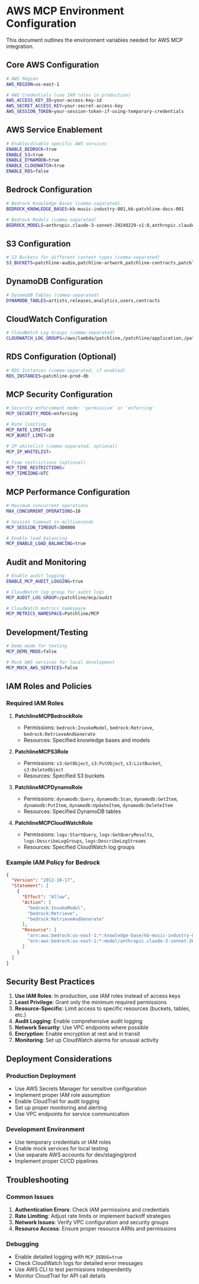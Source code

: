 # AWS MCP Environment Configuration

This document outlines the environment variables needed for AWS MCP integration.

## Core AWS Configuration

```bash
# AWS Region
AWS_REGION=us-east-1

# AWS Credentials (use IAM roles in production)
AWS_ACCESS_KEY_ID=your-access-key-id
AWS_SECRET_ACCESS_KEY=your-secret-access-key
AWS_SESSION_TOKEN=your-session-token-if-using-temporary-credentials
```

## AWS Service Enablement

```bash
# Enable/disable specific AWS services
ENABLE_BEDROCK=true
ENABLE_S3=true
ENABLE_DYNAMODB=true
ENABLE_CLOUDWATCH=true
ENABLE_RDS=false
```

## Bedrock Configuration

```bash
# Bedrock Knowledge Bases (comma-separated)
BEDROCK_KNOWLEDGE_BASES=kb-music-industry-001,kb-patchline-docs-001

# Bedrock Models (comma-separated)
BEDROCK_MODELS=anthropic.claude-3-sonnet-20240229-v1:0,anthropic.claude-3-haiku-20240307-v1:0
```

## S3 Configuration

```bash
# S3 Buckets for different content types (comma-separated)
S3_BUCKETS=patchline-audio,patchline-artwork,patchline-contracts,patchline-analytics
```

## DynamoDB Configuration

```bash
# DynamoDB Tables (comma-separated)
DYNAMODB_TABLES=artists,releases,analytics,users,contracts
```

## CloudWatch Configuration

```bash
# CloudWatch Log Groups (comma-separated)
CLOUDWATCH_LOG_GROUPS=/aws/lambda/patchline,/patchline/application,/patchline/mcp
```

## RDS Configuration (Optional)

```bash
# RDS Instances (comma-separated, if enabled)
RDS_INSTANCES=patchline-prod-db
```

## MCP Security Configuration

```bash
# Security enforcement mode: 'permissive' or 'enforcing'
MCP_SECURITY_MODE=enforcing

# Rate limiting
MCP_RATE_LIMIT=60
MCP_BURST_LIMIT=10

# IP whitelist (comma-separated, optional)
MCP_IP_WHITELIST=

# Time restrictions (optional)
MCP_TIME_RESTRICTIONS=
MCP_TIMEZONE=UTC
```

## MCP Performance Configuration

```bash
# Maximum concurrent operations
MAX_CONCURRENT_OPERATIONS=10

# Session timeout in milliseconds
MCP_SESSION_TIMEOUT=300000

# Enable load balancing
MCP_ENABLE_LOAD_BALANCING=true
```

## Audit and Monitoring

```bash
# Enable audit logging
ENABLE_MCP_AUDIT_LOGGING=true

# CloudWatch log group for audit logs
MCP_AUDIT_LOG_GROUP=/patchline/mcp/audit

# CloudWatch metrics namespace
MCP_METRICS_NAMESPACE=Patchline/MCP
```

## Development/Testing

```bash
# Demo mode for testing
MCP_DEMO_MODE=false

# Mock AWS services for local development
MCP_MOCK_AWS_SERVICES=false
```

## IAM Roles and Policies

### Required IAM Roles

1. **PatchlineMCPBedrockRole**
   - Permissions: `bedrock:InvokeModel`, `bedrock:Retrieve`, `bedrock:RetrieveAndGenerate`
   - Resources: Specified knowledge bases and models

2. **PatchlineMCPS3Role**
   - Permissions: `s3:GetObject`, `s3:PutObject`, `s3:ListBucket`, `s3:DeleteObject`
   - Resources: Specified S3 buckets

3. **PatchlineMCPDynamoRole**
   - Permissions: `dynamodb:Query`, `dynamodb:Scan`, `dynamodb:GetItem`, `dynamodb:PutItem`, `dynamodb:UpdateItem`, `dynamodb:DeleteItem`
   - Resources: Specified DynamoDB tables

4. **PatchlineMCPCloudWatchRole**
   - Permissions: `logs:StartQuery`, `logs:GetQueryResults`, `logs:DescribeLogGroups`, `logs:DescribeLogStreams`
   - Resources: Specified CloudWatch log groups

### Example IAM Policy for Bedrock

```json
{
  "Version": "2012-10-17",
  "Statement": [
    {
      "Effect": "Allow",
      "Action": [
        "bedrock:InvokeModel",
        "bedrock:Retrieve",
        "bedrock:RetrieveAndGenerate"
      ],
      "Resource": [
        "arn:aws:bedrock:us-east-1:*:knowledge-base/kb-music-industry-001",
        "arn:aws:bedrock:us-east-1:*:model/anthropic.claude-3-sonnet-20240229-v1:0"
      ]
    }
  ]
}
```

## Security Best Practices

1. **Use IAM Roles**: In production, use IAM roles instead of access keys
2. **Least Privilege**: Grant only the minimum required permissions
3. **Resource-Specific**: Limit access to specific resources (buckets, tables, etc.)
4. **Audit Logging**: Enable comprehensive audit logging
5. **Network Security**: Use VPC endpoints where possible
6. **Encryption**: Enable encryption at rest and in transit
7. **Monitoring**: Set up CloudWatch alarms for unusual activity

## Deployment Considerations

### Production Deployment

- Use AWS Secrets Manager for sensitive configuration
- Implement proper IAM role assumption
- Enable CloudTrail for audit logging
- Set up proper monitoring and alerting
- Use VPC endpoints for service communication

### Development Environment

- Use temporary credentials or IAM roles
- Enable mock services for local testing
- Use separate AWS accounts for dev/staging/prod
- Implement proper CI/CD pipelines

## Troubleshooting

### Common Issues

1. **Authentication Errors**: Check IAM permissions and credentials
2. **Rate Limiting**: Adjust rate limits or implement backoff strategies
3. **Network Issues**: Verify VPC configuration and security groups
4. **Resource Access**: Ensure proper resource ARNs and permissions

### Debugging

- Enable detailed logging with `MCP_DEBUG=true`
- Check CloudWatch logs for detailed error messages
- Use AWS CLI to test permissions independently
- Monitor CloudTrail for API call details 